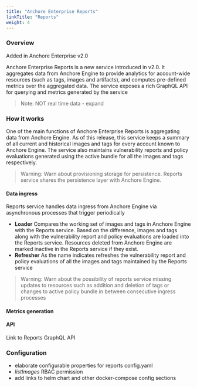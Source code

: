 ```yaml
---
title: "Anchore Enterprise Reports"
linkTitle: "Reports"
weight: 4
---
```


### Overview

Added in Anchore Enterprise v2.0

Anchore Enterprise Reports is a new service introduced in v2.0. It aggregates data from Anchore Engine to provide analytics for account-wide resources (such as tags, images and artifacts), and computes pre-defined metrics over the aggregated data. The service exposes a rich GraphQL API for querying and metrics generated by the service

> Note: NOT real time data - expand

### How it works

One of the main functions of Anchore Enterprise Reports is aggregating data from Anchore Engine. As of this release, this service keeps a summary of all current and historical images and tags for every account known to Anchore Engine. The service also maintains vulnerability reports and policy evaluations generated using the active bundle for all the images and tags respectively. 

> Warning: Warn about provisioning storage for persistence. Reports service shares the persistence layer with Anchore Engine.

#### Data ingress

Reports service handles data ingress from Anchore Engine via asynchronous processes that trigger periodically

- **Loader** Compares the working set of images and tags in Anchore Engine with the Reports service. Based on the difference, images and tags along with the vulnerability report and policy evaluations are loaded into the Reports service. Resources deleted from Anchore Engine are marked inactive in the Reports service if they exist. 
- **Refresher** As the name indicates refreshes the vulnerability report and policy evaluations of all the images and tags maintained by the Reports service

> Warning: Warn about the possibility of reports service missing updates to resources such as addition and deletion of tags or changes to active policy bundle in between consecutive ingress processes 

#### Metrics generation


#### API 
Link to Reports GraphQL API


### Configuration

- elaborate configurable properties for reports config.yaml
- _listImages_ RBAC permission 
- add links to helm chart and other docker-compose config sections

